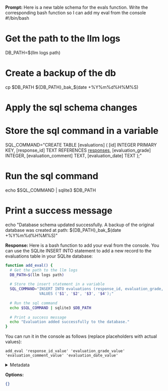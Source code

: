 **Prompt:**
Here is a new table schema for the evals function. Write the corresponding bash function so I can add my eval from the console
#!/bin/bash

# Get the path to the llm logs
DB_PATH=$(llm logs path)

# Create a backup of the db
cp $DB_PATH ${DB_PATH}_bak_$(date +%Y%m%d%H%M%S)

# Apply the sql schema changes
# Store the sql command in a variable
SQL_COMMAND="CREATE TABLE [evaluations] (
[id] INTEGER PRIMARY KEY,
[response_id] TEXT REFERENCES [responses]([id]),
[evaluation_grade] INTEGER,
[evaluation_comment] TEXT,
[evaluation_date] TEXT
);"

# Run the sql command
echo $SQL_COMMAND | sqlite3 $DB_PATH

# Print a success message
echo "Database schema updated successfully. A backup of the original database was created at path: ${DB_PATH}_bak_$(date +%Y%m%d%H%M%S)"

**Response:**
Here is a bash function to add your eval from the console. You can use the SQLite INSERT INTO statement to add a new record to the evaluations table in your SQLite database:

```bash
function add_eval() {
  # Get the path to the llm logs
  DB_PATH=$(llm logs path)
  
  # Store the insert statement in a variable
  SQL_COMMAND="INSERT INTO evaluations (response_id, evaluation_grade, evaluation_comment, evaluation_date) 
               VALUES ('$1', '$2', '$3', '$4');"
  
  # Run the sql command
  echo $SQL_COMMAND | sqlite3 $DB_PATH
  
  # Print a success message
  echo "Evaluation added successfully to the database."
}
```

You can run it in the console as follows (replace placeholders with actual values):

```',
add_eval 'response_id_value' 'evaluation_grade_value' 'evaluation_comment_value' 'evaluation_date_value'
```

<details><summary>Metadata</summary>

- Duration: 19962 ms
- Datetime: 2023-10-19T14:22:36.236475
- Model: gpt-4-0613

</details>

**Options:**
```json
{}
```

